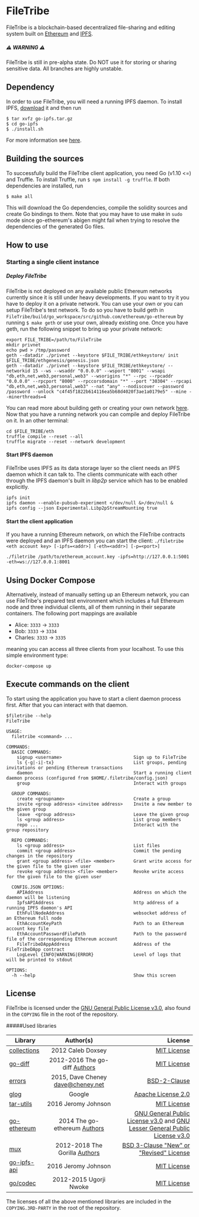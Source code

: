 # FileTribe

FileTribe is a blockchain-based decentralized file-sharing and editing system built on [Ethereum](https://www.ethereum.org/) and [IPFS](https://ipfs.io/).

##### :warning: WARNING :warning:
FileTribe is still in pre-alpha state. Do NOT use it for storing or sharing sensitive data. All branches are highly unstable.  

## Dependency

In order to use FileTribe, you will need a running IPFS daemon. To install IPFS, [download](https://dist.ipfs.io/#go-ipfs) it and then run
```
$ tar xvfz go-ipfs.tar.gz
$ cd go-ipfs
$ ./install.sh
```
For more information see [here](https://docs.ipfs.io/introduction/install/).

## Building the sources

To successfully build the FileTribe client application, you need Go (v1.10 <=) and Truffle. To install Truffle, run
`$ npm install -g truffle`. If both dependencies are installed, run

```
$ make all
```
This will download the Go dependencies, compile the solidity sources and create Go bindings to them. Note that you may have to use make in `sudo` mode since go-ethereum's abigen might fail when trying to resolve the dependencies of the generated Go files. 

## How to use

### Starting a single client instance

##### Deploy FileTribe

FileTribe is not deployed on any available public Ethereum networks currently since it is still under heavy developments.
If you want to try it you have to deploy it on a private network.
You can use your own or you can setup FileTribe's test network.
To do so you have to build geth in `FileTribe/build/go_workspace/src/github.com/ethereum/go-ethereum` by running `$ make geth` or use your own, already existing one.
Once you have geth, run the following snippet to bring up your private network: 

```
export FILE_TRIBE=/path/to/FileTribe
mkdir privnet
echo pwd > /tmp/password
geth --datadir ./privnet --keystore $FILE_TRIBE/ethkeystore/ init $FILE_TRIBE/ethgenesis/genesis.json
geth --datadir ./privnet --keystore $FILE_TRIBE/ethkeystore/ --networkid 15 --ws --wsaddr "0.0.0.0" --wsport "8001" --wsapi "db,eth,net,web3,personal,web3" --wsorigins "*" --rpc --rpcaddr "0.0.0.0" --rpcport "8000" --rpccorsdomain "*" --port "30304" --rpcapi "db,eth,net,web3,personal,web3" --nat "any" --nodiscover --password /password --unlock "c4f45f1822b614116ea5b68d4020f3ae1a0179e5" --mine --minerthreads=4
```

You can read more about building geth or creating your own network [here](https://github.com/ethereum/go-ethereum).
Now that you have a running network you can compile and deploy FileTribe on it. In an other terminal:

```
cd $FILE_TRIBE/eth
truffle compile --reset --all
truffle migrate --reset --network development
```

#### Start IPFS daemon

FileTribe uses IPFS as its data storage layer so the client needs an IPFS daemon which it can talk to. The clients communicate with each other through the IPFS daemon's built in _libp2p_ service which has to be enabled explicitly.   

```
ipfs init
ipfs daemon --enable-pubsub-experiment </dev/null &>/dev/null &
ipfs config --json Experimental.Libp2pStreamMounting true
```

#### Start the client application

If you have a running Ethereum network, on which the FileTribe contracts were deployed and an IPFS daemon you can start the client: `./filetribe <eth account key> [-ipfs=<addr>] [-eth=<addr>] [-p=<port>]`
 
`./filetribe /path/to/ethereum_account.key -ipfs=http://127.0.0.1:5001 -eth=ws://127.0.0.1:8001`

## Using Docker Compose

Alternatively, instead of manually setting up an Ethereum network, you can use FileTribe's prepared test environment which includes a full Ethereum node and three individual clients, all of them running in their separate containers. The following port mappings are available

* Alice: `3333` &rarr; `3333`
* Bob:  `3333`  &rarr; `3334`
* Charles:  `3333`  &rarr; `3335`

meaning you can access all three clients from your localhost. To use this simple environment type:

`docker-compose up`

## Execute commands on the client

To start using the application you have to start a client daemon process first. After that you can interact with that daemon.

```
$filetribe --help
FileTribe

USAGE:
  filetribe <command> ...

COMMANDS: 
  BASIC COMMANDS:
    signup <username>                           Sign up to FileTribe    
    ls {-g|-i|-tx}                              List groups, pending invitations or pending Ethereum transactions
    daemon                                      Start a running client daemon process (configured from $HOME/.filetribe/config.json)                                                
    group                                       Interact with groups

  GROUP COMMANDS:
    create <groupname>                          Create a group
    invite <group address> <invitee address>    Invite a new member to the given group
    leave  <group address>                      Leave the given group
    ls <group address>                          List group members
    repo ...                                    Interact with the group repository

  REPO COMMANDS:
    ls <group address>                          List files
    commit <group address>                      Commit the pending changes in the repository
    grant <group address> <file> <member>       Grant write access for the given file to the given user
    revoke <group address> <file> <member>      Revoke write access for the given file to the given user

  CONFIG.JSON OPTIONS:
    APIAddress                                  Address on which the daemon will be listening    
    IpfsAPIAddress                              http address of a running IPFS daemon's API
    EthFullNodeAddress                          websocket address of an Ethereum full node
    EthAccountKeyPath                           Path to an Ethereum account key file
    EthAccountPasswordFilePath                  Path to the password file of the corresponding Ethereum account
    FileTribeDAppAddress                        Address of the FileTribeDApp contract
    LogLevel {INFO|WARNING|ERROR}               Level of logs that will be printed to stdout                                   

OPTIONS:
  -h --help                                     Show this screen
```

## License

FileTribe is licensed under the [GNU General Public License v3.0](https://www.gnu.org/licenses/gpl-3.0.en.html), also found in the `COPYING` file in the root of the repository.

#####Used libraries

| Library       | Author(s)        | License  |
| ------------- |:----------:| --------:|
| [collections](https://github.com/golang-collections/collections)      | 2012 Caleb Doxsey | [MIT License](https://opensource.org/licenses/MIT) |
| [go-diff](https://github.com/sergi/go-diff)      | 2012-2016 The go-diff [Authors](https://github.com/sergi/go-diff/blob/master/AUTHORS)      |   [MIT License](https://opensource.org/licenses/MIT) |
| [errors](https://github.com/pkg/errors) | 2015, Dave Cheney <dave@cheney.net>      |    [BSD-2-Clause](https://opensource.org/licenses/BSD-2-Clause) |
| [glog](https://github.com/golang/glog) | Google      |    [Apache License 2.0](http://www.apache.org/licenses/LICENSE-2.0) |
| [tar-utils](https://github.com/whyrusleeping/tar-utils) | 2016 Jeromy Johnson      |    [MIT License](https://opensource.org/licenses/MIT) |
| [go-ethereum](https://github.com/ethereum/go-ethereum) | 2014 The go-ethereum [Authors](https://github.com/ethereum/go-ethereum/blob/master/AUTHORS)      |    [GNU General Public License v3.0](https://www.gnu.org/licenses/gpl-3.0.en.html) and [GNU Lesser General Public License v3.0](https://www.gnu.org/licenses/lgpl-3.0.en.html) |
| [mux](https://github.com/gorilla/mux) | 2012-2018 The Gorilla [Authors](https://github.com/gorilla/mux/blob/master/AUTHORS) |    [BSD 3-Clause "New" or "Revised" License](https://www.gnu.org/licenses/gpl-3.0.en.html) |
| [go-ipfs-api](https://github.com/ipfs/go-ipfs-api) | 2016 Jeromy Johnson |    [MIT License](https://opensource.org/licenses/MIT) |
| [go/codec](https://github.com/ugorji/go) | 2012-2015 Ugorji Nwoke |    [MIT License](https://opensource.org/licenses/MIT) |

The licenses of all the above mentioned libraries are included in the `COPYING.3RD-PARTY` in the root of the repository. 
